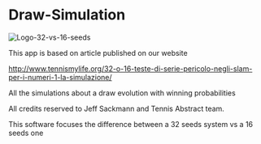 # Draw-Simulation

![Logo-32-vs-16-seeds](https://user-images.githubusercontent.com/49320517/116063305-1bab3b80-a685-11eb-814f-705ea6ad8415.png)


This app is based on article published on our website 

http://www.tennismylife.org/32-o-16-teste-di-serie-pericolo-negli-slam-per-i-numeri-1-la-simulazione/

All the simulations about a draw evolution with winning probabilities

All credits reserved to Jeff Sackmann and Tennis Abstract team. 

This software focuses the difference between a 32 seeds system vs a 16 seeds one
